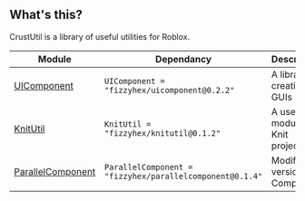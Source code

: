 ## What's this?
CrustUtil is a library of useful utilities for Roblox.

| Module | Dependancy | Description |
| -- | -- | -- |
| [UIComponent](https://fizzyhex.github.io/CrustUtil/api/UIComponent) | `UIComponent = "fizzyhex/uicomponent@0.2.2"` | A library for creating GUIs
| [KnitUtil](https://fizzyhex.github.io/CrustUtil/api/KnitUtil) | `KnitUtil = "fizzyhex/knitutil@0.1.2"` | A useful module for Knit projects
| [ParallelComponent](https://fizzyhex.github.io/CrustUtil/api/ParallelComponent) | `ParallelComponent = "fizzyhex/parallelcomponent@0.1.4"` | Modified version of Component
